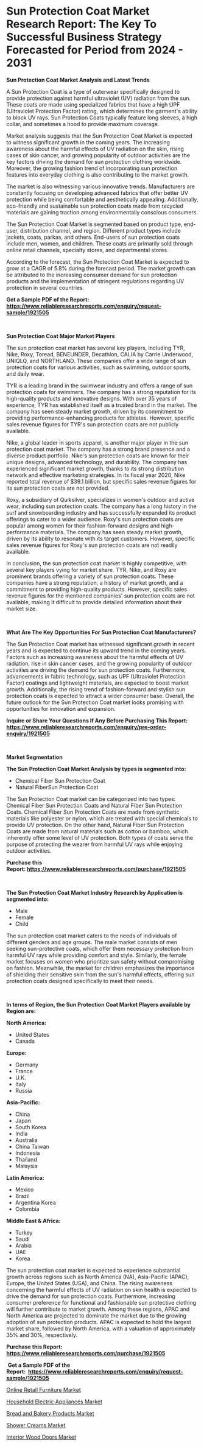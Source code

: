 <p><h1>Sun Protection Coat Market Research Report: The Key To Successful Business Strategy Forecasted for Period from 2024 - 2031</h1></p><p><strong>Sun Protection Coat Market Analysis and Latest Trends</strong></p>
<p><p>A Sun Protection Coat is a type of outerwear specifically designed to provide protection against harmful ultraviolet (UV) radiation from the sun. These coats are made using specialized fabrics that have a high UPF (Ultraviolet Protection Factor) rating, which determines the garment's ability to block UV rays. Sun Protection Coats typically feature long sleeves, a high collar, and sometimes a hood to provide maximum coverage.</p><p>Market analysis suggests that the Sun Protection Coat Market is expected to witness significant growth in the coming years. The increasing awareness about the harmful effects of UV radiation on the skin, rising cases of skin cancer, and growing popularity of outdoor activities are the key factors driving the demand for sun protection clothing worldwide. Moreover, the growing fashion trend of incorporating sun protection features into everyday clothing is also contributing to the market growth.</p><p>The market is also witnessing various innovative trends. Manufacturers are constantly focusing on developing advanced fabrics that offer better UV protection while being comfortable and aesthetically appealing. Additionally, eco-friendly and sustainable sun protection coats made from recycled materials are gaining traction among environmentally conscious consumers.</p><p>The Sun Protection Coat Market is segmented based on product type, end-user, distribution channel, and region. Different product types include jackets, coats, parkas, and others. End-users of sun protection coats include men, women, and children. These coats are primarily sold through online retail channels, specialty stores, and departmental stores.</p><p>According to the forecast, the Sun Protection Coat Market is expected to grow at a CAGR of 5.8% during the forecast period. The market growth can be attributed to the increasing consumer demand for sun protection products and the implementation of stringent regulations regarding UV protection in several countries.</p></p>
<p><strong>Get a Sample PDF of the Report:&nbsp; <a href="https://www.reliableresearchreports.com/enquiry/request-sample/1921505">https://www.reliableresearchreports.com/enquiry/request-sample/1921505</a></strong></p>
<p>&nbsp;</p>
<p><strong>Sun Protection Coat Major Market Players</strong></p>
<p><p>The sun protection coat market has several key players, including TYR, Nike, Roxy, Toread, BENEUNDER, Decathlon, CALIA by Carrie Underwood, UNIQLQ, and NORTHLAND. These companies offer a wide range of sun protection coats for various activities, such as swimming, outdoor sports, and daily wear.</p><p>TYR is a leading brand in the swimwear industry and offers a range of sun protection coats for swimmers. The company has a strong reputation for its high-quality products and innovative designs. With over 35 years of experience, TYR has established itself as a trusted brand in the market. The company has seen steady market growth, driven by its commitment to providing performance-enhancing products for athletes. However, specific sales revenue figures for TYR's sun protection coats are not publicly available.</p><p>Nike, a global leader in sports apparel, is another major player in the sun protection coat market. The company has a strong brand presence and a diverse product portfolio. Nike's sun protection coats are known for their unique designs, advanced technology, and durability. The company has experienced significant market growth, thanks to its strong distribution network and effective marketing strategies. In its fiscal year 2020, Nike reported total revenue of $39.1 billion, but specific sales revenue figures for its sun protection coats are not provided.</p><p>Roxy, a subsidiary of Quiksilver, specializes in women's outdoor and active wear, including sun protection coats. The company has a long history in the surf and snowboarding industry and has successfully expanded its product offerings to cater to a wider audience. Roxy's sun protection coats are popular among women for their fashion-forward designs and high-performance materials. The company has seen steady market growth, driven by its ability to resonate with its target customers. However, specific sales revenue figures for Roxy's sun protection coats are not readily available.</p><p>In conclusion, the sun protection coat market is highly competitive, with several key players vying for market share. TYR, Nike, and Roxy are prominent brands offering a variety of sun protection coats. These companies have a strong reputation, a history of market growth, and a commitment to providing high-quality products. However, specific sales revenue figures for the mentioned companies' sun protection coats are not available, making it difficult to provide detailed information about their market size.</p></p>
<p>&nbsp;</p>
<p><strong>What Are The Key Opportunities For Sun Protection Coat Manufacturers?</strong></p>
<p><p>The Sun Protection Coat market has witnessed significant growth in recent years and is expected to continue its upward trend in the coming years. Factors such as increasing awareness about the harmful effects of UV radiation, rise in skin cancer cases, and the growing popularity of outdoor activities are driving the demand for sun protection coats. Furthermore, advancements in fabric technology, such as UPF (Ultraviolet Protection Factor) coatings and lightweight materials, are expected to boost market growth. Additionally, the rising trend of fashion-forward and stylish sun protection coats is expected to attract a wider consumer base. Overall, the future outlook for the Sun Protection Coat market looks promising with opportunities for innovation and expansion.</p></p>
<p><strong>Inquire or Share Your Questions If Any Before Purchasing This Report: <a href="https://www.reliableresearchreports.com/enquiry/pre-order-enquiry/1921505">https://www.reliableresearchreports.com/enquiry/pre-order-enquiry/1921505</a></strong></p>
<p>&nbsp;</p>
<p><strong>Market Segmentation</strong></p>
<p><strong>The Sun Protection Coat Market Analysis by types is segmented into:</strong></p>
<p><ul><li>Chemical Fiber Sun Protection Coat</li><li>Natural FiberSun Protection Coat</li></ul></p>
<p><p>The Sun Protection Coat market can be categorized into two types: Chemical Fiber Sun Protection Coats and Natural Fiber Sun Protection Coats. Chemical Fiber Sun Protection Coats are made from synthetic materials like polyester or nylon, which are treated with special chemicals to provide UV protection. On the other hand, Natural Fiber Sun Protection Coats are made from natural materials such as cotton or bamboo, which inherently offer some level of UV protection. Both types of coats serve the purpose of protecting the wearer from harmful UV rays while enjoying outdoor activities.</p></p>
<p><strong>Purchase this Report:&nbsp;<a href="https://www.reliableresearchreports.com/purchase/1921505">https://www.reliableresearchreports.com/purchase/1921505</a></strong></p>
<p>&nbsp;</p>
<p><strong>The Sun Protection Coat Market Industry Research by Application is segmented into:</strong></p>
<p><ul><li>Male</li><li>Female</li><li>Child</li></ul></p>
<p><p>The sun protection coat market caters to the needs of individuals of different genders and age groups. The male market consists of men seeking sun-protective coats, which offer them necessary protection from harmful UV rays while providing comfort and style. Similarly, the female market focuses on women who prioritize sun safety without compromising on fashion. Meanwhile, the market for children emphasizes the importance of shielding their sensitive skin from the sun's harmful effects, offering sun protection coats designed specifically to meet their needs.</p></p>
<p>&nbsp;</p>
<p><strong>In terms of Region, the Sun Protection Coat Market Players available by Region are:</strong></p>
<p>
    <p> <strong> North America: </strong>
        <ul>
            <li>United States</li>
            <li>Canada</li>
        </ul>
        </p> 
    <p> <strong> Europe: </strong>
        <ul>
            <li>Germany</li>
            <li>France</li>
            <li>U.K.</li>
            <li>Italy</li>
            <li>Russia</li>
        </ul>
        </p> 
    <p> <strong> Asia-Pacific: </strong>
        <ul>
            <li>China</li>
            <li>Japan</li>
            <li>South Korea</li>
            <li>India</li>
            <li>Australia</li>
            <li>China Taiwan</li>
            <li>Indonesia</li>
            <li>Thailand</li>
            <li>Malaysia</li>
        </ul>
        </p> 
    <p> <strong> Latin America: </strong>
        <ul>
            <li>Mexico</li>
            <li>Brazil</li>
            <li>Argentina Korea</li>
            <li>Colombia</li>
        </ul>
        </p> 
    <p> <strong> Middle East & Africa: </strong>
        <ul>
            <li>Turkey</li>
            <li>Saudi</li>
            <li>Arabia</li>
            <li>UAE</li>
            <li>Korea</li>
        </ul>
    </p>
    </p>
<p><p>The sun protection coat market is expected to experience substantial growth across regions such as North America (NA), Asia-Pacific (APAC), Europe, the United States (USA), and China. The rising awareness concerning the harmful effects of UV radiation on skin health is expected to drive the demand for sun protection coats. Furthermore, increasing consumer preference for functional and fashionable sun protective clothing will further contribute to market growth. Among these regions, APAC and North America are projected to dominate the market due to the growing adoption of sun protection products. APAC is expected to hold the largest market share, followed by North America, with a valuation of approximately 35% and 30%, respectively.</p></p>
<p><strong>Purchase this Report: <a href="https://www.reliableresearchreports.com/purchase/1921505">https://www.reliableresearchreports.com/purchase/1921505</a></strong></p>
<p>&nbsp;<strong>Get a Sample PDF of the Report:&nbsp;&nbsp;<a href="https://www.reliableresearchreports.com/enquiry/request-sample/1921505">https://www.reliableresearchreports.com/enquiry/request-sample/1921505</a></strong></p>
<p><strong></strong></p>
<p><p><a href="https://github.com/mohamedbakry57/Market-Research-Report-List-1/blob/main/online-retail-furniture-market.md">Online Retail Furniture Market</a></p><p><a href="https://github.com/bmorecock/Market-Research-Report-List-1/blob/main/household-electric-appliances-market.md">Household Electric Appliances Market</a></p><p><a href="https://github.com/sougarounis/Market-Research-Report-List-1/blob/main/bread-and-bakery-products-market.md">Bread and Bakery Products Market</a></p><p><a href="https://github.com/angelajermaine/Market-Research-Report-List-1/blob/main/shower-creams-market.md">Shower Creams Market</a></p><p><a href="https://github.com/laholand/Market-Research-Report-List-1/blob/main/interior-wood-doors-market.md">Interior Wood Doors Market</a></p></p>